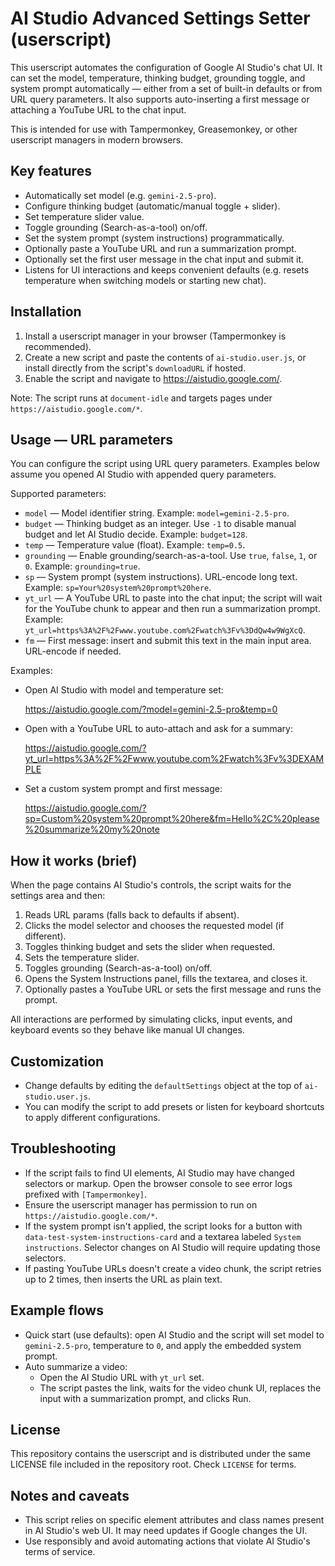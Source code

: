 # AI Studio Advanced Settings Setter (userscript)

This userscript automates the configuration of Google AI Studio's chat UI. It can set the model, temperature, thinking budget, grounding toggle, and system prompt automatically — either from a set of built-in defaults or from URL query parameters. It also supports auto-inserting a first message or attaching a YouTube URL to the chat input.

This is intended for use with Tampermonkey, Greasemonkey, or other userscript managers in modern browsers.

## Key features

- Automatically set model (e.g. `gemini-2.5-pro`).
- Configure thinking budget (automatic/manual toggle + slider).
- Set temperature slider value.
- Toggle grounding (Search-as-a-tool) on/off.
- Set the system prompt (system instructions) programmatically.
- Optionally paste a YouTube URL and run a summarization prompt.
- Optionally set the first user message in the chat input and submit it.
- Listens for UI interactions and keeps convenient defaults (e.g. resets temperature when switching models or starting new chat).

## Installation

1. Install a userscript manager in your browser (Tampermonkey is recommended).
2. Create a new script and paste the contents of `ai-studio.user.js`, or install directly from the script's `downloadURL` if hosted.
3. Enable the script and navigate to https://aistudio.google.com/.

Note: The script runs at `document-idle` and targets pages under `https://aistudio.google.com/*`.

## Usage — URL parameters

You can configure the script using URL query parameters. Examples below assume you opened AI Studio with appended query parameters.

Supported parameters:

- `model` — Model identifier string. Example: `model=gemini-2.5-pro`.
- `budget` — Thinking budget as an integer. Use `-1` to disable manual budget and let AI Studio decide. Example: `budget=128`.
- `temp` — Temperature value (float). Example: `temp=0.5`.
- `grounding` — Enable grounding/search-as-a-tool. Use `true`, `false`, `1`, or `0`. Example: `grounding=true`.
- `sp` — System prompt (system instructions). URL-encode long text. Example: `sp=Your%20system%20prompt%20here`.
- `yt_url` — A YouTube URL to paste into the chat input; the script will wait for the YouTube chunk to appear and then run a summarization prompt. Example: `yt_url=https%3A%2F%2Fwww.youtube.com%2Fwatch%3Fv%3DdQw4w9WgXcQ`.
- `fm` — First message: insert and submit this text in the main input area. URL-encode if needed.

Examples:

- Open AI Studio with model and temperature set:

  https://aistudio.google.com/?model=gemini-2.5-pro&temp=0

- Open with a YouTube URL to auto-attach and ask for a summary:

  https://aistudio.google.com/?yt_url=https%3A%2F%2Fwww.youtube.com%2Fwatch%3Fv%3DEXAMPLE

- Set a custom system prompt and first message:

  https://aistudio.google.com/?sp=Custom%20system%20prompt%20here&fm=Hello%2C%20please%20summarize%20my%20note

## How it works (brief)

When the page contains AI Studio's controls, the script waits for the settings area and then:

1. Reads URL params (falls back to defaults if absent).
2. Clicks the model selector and chooses the requested model (if different).
3. Toggles thinking budget and sets the slider when requested.
4. Sets the temperature slider.
5. Toggles grounding (Search-as-a-tool) on/off.
6. Opens the System Instructions panel, fills the textarea, and closes it.
7. Optionally pastes a YouTube URL or sets the first message and runs the prompt.

All interactions are performed by simulating clicks, input events, and keyboard events so they behave like manual UI changes.

## Customization

- Change defaults by editing the `defaultSettings` object at the top of `ai-studio.user.js`.
- You can modify the script to add presets or listen for keyboard shortcuts to apply different configurations.

## Troubleshooting

- If the script fails to find UI elements, AI Studio may have changed selectors or markup. Open the browser console to see error logs prefixed with `[Tampermonkey]`.
- Ensure the userscript manager has permission to run on `https://aistudio.google.com/*`.
- If the system prompt isn't applied, the script looks for a button with `data-test-system-instructions-card` and a textarea labeled `System instructions`. Selector changes on AI Studio will require updating those selectors.
- If pasting YouTube URLs doesn't create a video chunk, the script retries up to 2 times, then inserts the URL as plain text.

## Example flows

- Quick start (use defaults): open AI Studio and the script will set model to `gemini-2.5-pro`, temperature to `0`, and apply the embedded system prompt.
- Auto summarize a video:
  - Open the AI Studio URL with `yt_url` set.
  - The script pastes the link, waits for the video chunk UI, replaces the input with a summarization prompt, and clicks Run.

## License

This repository contains the userscript and is distributed under the same LICENSE file included in the repository root. Check `LICENSE` for terms.

## Notes and caveats

- This script relies on specific element attributes and class names present in AI Studio's web UI. It may need updates if Google changes the UI.
- Use responsibly and avoid automating actions that violate AI Studio's terms of service.
